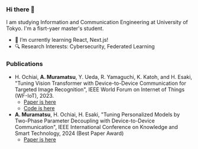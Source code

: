 ### Hi there 👋
I am studying Information and Communication Engineering at University of Tokyo. I'm a fisrt-yaer master's student.
<!--
**amura870/amura870** is a ✨ _special_ ✨ repository because its `README.md` (this file) appears on your GitHub profile.

Here are some ideas to get you started:
-->

<!-- - 🔭 I’m currently working on , -->
- 🌱 I’m currently learning React, Next.js!
- 🔍 Research Interests: Cybersecurity, Federated Learning

### Publications
- H. Ochiai, **A. Muramatsu**, Y. Ueda, R. Yamaguchi, K. Katoh, and H. Esaki, "Tuning Vision Transformer with Device-to-Device Communication for Targeted Image Recognition", IEEE World Forum on Internet of Things (WF-IoT), 2023.
  - [Paper is here](https://ieeexplore.ieee.org/document/10539480)
  - [Code is here](https://github.com/jo2lxq/wafl)
- **A. Muramatsu**, H. Ochiai, H. Esaki, "Tuning Personalized Models by Two-Phase Parameter Decoupling with Device-to-Device Communication", IEEE International Conference on Knowledge and Smart Technology, 2024 (Best Paper Award)
  - [Paper is here](https://ieeexplore.ieee.org/document/10499649)

<!-- - 👯 I’m looking to collaborate on ...
- 🤔 I’m looking for help with ...
- 💬 Ask me about ...
- 📫 How to reach me: ...
- 😄 Pronouns: ...
- ⚡ Fun fact: ... -->

